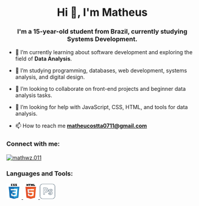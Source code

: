 <h1 align="center">Hi 👋, I'm Matheus</h1>
<h3 align="center">I'm a 15-year-old student from Brazil, currently studying Systems Development.</h3>

- 🔭 I’m currently learning about software development and exploring the field of **Data Analysis**.

- 🌱 I’m studying programming, databases, web development, systems analysis, and digital design.

- 👯 I’m looking to collaborate on front-end projects and beginner data analysis tasks.

- 🤝 I’m looking for help with JavaScript, CSS, HTML, and tools for data analysis.

- 📫 How to reach me **matheucostta0711@gmail.com**

<h3 align="left">Connect with me:</h3>
<p align="left">
<a href="https://instagram.com/mathwz.011" target="blank"><img align="center" src="https://raw.githubusercontent.com/rahuldkjain/github-profile-readme-generator/master/src/images/icons/Social/instagram.svg" alt="mathwz.011" height="30" width="40" /></a>
</p>

<h3 align="left">Languages and Tools:</h3>
<p align="left"> <a href="https://www.w3schools.com/css/" target="_blank" rel="noreferrer"> <img src="https://raw.githubusercontent.com/devicons/devicon/master/icons/css3/css3-original-wordmark.svg" alt="css3" width="40" height="40"/> </a> <a href="https://www.w3.org/html/" target="_blank" rel="noreferrer"> <img src="https://raw.githubusercontent.com/devicons/devicon/master/icons/html5/html5-original-wordmark.svg" alt="html5" width="40" height="40"/> </a> <a href="https://www.photoshop.com/en" target="_blank" rel="noreferrer"> <img src="https://raw.githubusercontent.com/devicons/devicon/master/icons/photoshop/photoshop-line.svg" alt="photoshop" width="40" height="40"/> </a> </p>
